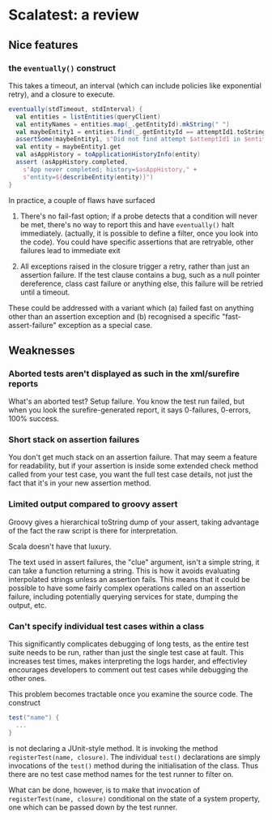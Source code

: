 <!---
  Licensed under the Apache License, Version 2.0 (the "License");
  you may not use this file except in compliance with the License.
  You may obtain a copy of the License at
  
   http://www.apache.org/licenses/LICENSE-2.0
  
  Unless required by applicable law or agreed to in writing, software
  distributed under the License is distributed on an "AS IS" BASIS,
  WITHOUT WARRANTIES OR CONDITIONS OF ANY KIND, either express or implied.
  See the License for the specific language governing permissions and
  limitations under the License. See accompanying LICENSE file.
-->

# Scalatest: a review


## Nice features


### the `eventually()` construct

This takes a timeout, an interval (which can include policies like exponential retry),
and a closure to execute.

```scala
eventually(stdTimeout, stdInterval) {
  val entities = listEntities(queryClient)
  val entityNames = entities.map(_.getEntityId).mkString(" ")
  val maybeEntity1 = entities.find(_.getEntityId == attemptId1.toString)
  assertSome(maybeEntity1, s"Did not find attempt $attemptId1 in $entityNames")
  val entity = maybeEntity1.get
  val asAppHistory = toApplicationHistoryInfo(entity)
  assert (asAppHistory.completed,
    s"App never completed; history=$asAppHistory," +
    s"entity=${describeEntity(entity)}")
}
```

In practice, a couple of flaws have surfaced

1. There's no fail-fast option; if a probe detects that a condition will never be met, there's
no way to report this and have `eventually()` halt immediately. (actually, it is possible to define
a filter, once you look into the code). You could have specific assertions that are retryable,
other failures lead to immediate exit

1. All exceptions raised in the closure trigger a retry, rather than just an assertion
failure. If the test clause contains a bug, such as a null pointer dereference, class cast
failure or anything else, this failure will be retried until a timeout.

These could be addressed with a variant which (a) failed fast on anything other than an assertion
exception and (b) recognised a specific "fast-assert-failure" exception as a special case.


## Weaknesses


### Aborted tests aren't displayed as such in the xml/surefire reports

What's an aborted test? Setup failure. You know the test run failed, but when you look 
the surefire-generated report, it says 0-failures, 0-errors, 100% success.

### Short stack on assertion failures
 
You don't get much stack on an assertion failure. That may seem a feature for readability,
but if your assertion is inside some extended check method called from your test case,
you want the full test case details, not just the fact that it's in your new assertion
method.

### Limited output compared to groovy assert

Groovy gives a hierarchical toString dump of your assert, taking advantage of the fact
the raw script is there for interpretation.

Scala doesn't have that luxury.

The text used in assert failures, the "clue" argument, isn't a simple string, it can take a function
returning a string. This is how it avoids evaluating interpolated strings unless an assertion fails.
This means that it could be possible to have some fairly complex operations called on an assertion
failure, including potentially querying services for state, dumping the output, etc.

### Can't specify individual test cases within a class

This significantly complicates debugging of long tests, as the entire test suite needs to
be run, rather than just the single test case at fault. This increases test times,
makes interpreting the logs harder, and effectivley encourages developers to comment out
test cases while debugging the other ones.

This problem becomes tractable once you examine the source code. The construct

```scala
test("name") {
  ...
}
```
is not declaring a JUnit-style method. It is invoking the method `registerTest(name, closure)`.
The individual `test()` declarations are simply invocations of the `test()` method during
the initialisation of the class. Thus there are no test case method names for the test runner
to filter on.

What can be done, however, is to make that invocation of `registerTest(name, closure)` conditional
on the state of a system property, one which can be passed down by the test runner.
